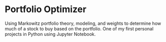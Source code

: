 # Portfolio Optimizer
Using Markowitz portfolio theory, modeling, and weights to determine how much of a stock to buy based on the portfolio.
One of my first personal projects in Python using Jupyter Notebook. 
